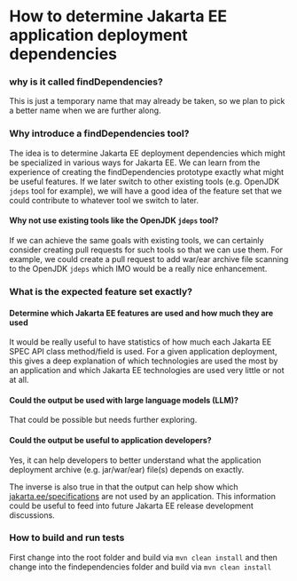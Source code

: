 # How to determine Jakarta EE application deployment dependencies

### why is it called findDependencies?

This is just a temporary name that may already be taken, so we plan to pick a better name when we are further along.

### Why introduce a findDependencies tool?

The idea is to determine Jakarta EE deployment dependencies which might be specialized in various ways for Jakarta EE.  We can learn from the experience of creating the findDependencies prototype exactly what might be useful features.  If we later switch to other existing tools (e.g. OpenJDK `jdeps` tool for example), we will have a good idea of the feature set that we could contribute to whatever tool we switch to later.

#### Why not use existing tools like the OpenJDK `jdeps` tool?

If we can achieve the same goals with existing tools, we can certainly consider creating pull requests for such tools so that we can use them.  For example, we could create a pull request to add war/ear archive file scanning to the OpenJDK `jdeps` which IMO would be a really nice enhancement.   

### What is the expected feature set exactly?

#### Determine which Jakarta EE features are used and how much they are used

It would be really useful to have statistics of how much each Jakarta EE SPEC API class method/field is used.  For a given application deployment, this gives a deep explanation of which technologies are used the most by an application and which Jakarta EE technologies are used very little or not at all.

#### Could the output be used with large language models (LLM)?

That could be possible but needs further exploring.

#### Could the output be useful to application developers?

Yes, it can help developers to better understand what the application deployment archive (e.g. jar/war/ear) file(s) depends on exactly.

The inverse is also true in that the output can help show which [jakarta.ee/specifications](https://jakarta.ee/specifications) are not used by an application.  This information could be useful to feed into future Jakarta EE release development discussions. 

### How to build and run tests

First change into the root folder and build via `mvn clean install` and then change into the findependencies folder and build via `mvn clean install`